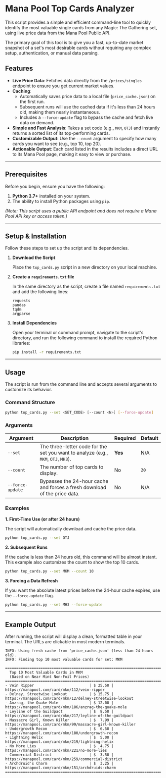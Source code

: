 # Mana Pool Top Cards Analyzer

This script provides a simple and efficient command-line tool to quickly identify the most valuable single cards from any Magic: The Gathering set, using live price data from the Mana Pool Public API.

The primary goal of this tool is to give you a fast, up-to-date market snapshot of a set's most desirable cards without requiring any complex setup, authentication, or manual data parsing.

## Features

- **Live Price Data**: Fetches data directly from the `/prices/singles` endpoint to ensure you get current market values.
- **Caching**:
    - Automatically saves price data to a local file (`price_cache.json`) on the first run.
    - Subsequent runs will use the cached data if it's less than 24 hours old, making them nearly instantaneous.
    - Includes a `--force-update` flag to bypass the cache and fetch live data on demand.
- **Simple and Fast Analysis**: Takes a set code (e.g., `MKM`, `OTJ`) and instantly returns a sorted list of its top-performing cards.
- **Customizable Output**: Use the `--count` argument to specify how many cards you want to see (e.g., top 10, top 20).
- **Actionable Output**: Each card listed in the results includes a direct URL to its Mana Pool page, making it easy to view or purchase.

---

## Prerequisites

Before you begin, ensure you have the following:

1.  **Python 3.7+** installed on your system.
2.  The ability to install Python packages using `pip`.

*(Note: This script uses a public API endpoint and does not require a Mana Pool API key or access token.)*

---

## Setup & Installation

Follow these steps to set up the script and its dependencies.

1.  **Download the Script**

    Place the `top_cards.py` script in a new directory on your local machine.

2.  **Create a `requirements.txt` file**

    In the same directory as the script, create a file named `requirements.txt` and add the following lines:

    ```
    requests
    pandas
    tqdm
    argparse
    ```

3.  **Install Dependencies**

    Open your terminal or command prompt, navigate to the script's directory, and run the following command to install the required Python libraries:

    ```bash
    pip install -r requirements.txt
    ```

---

## Usage

The script is run from the command line and accepts several arguments to customize its behavior.

### Command Structure

```bash
python top_cards.py --set <SET_CODE> [--count <N>] [--force-update]
```

### Arguments

| Argument         | Description                                                                                             | Required | Default |
| ---------------- | ------------------------------------------------------------------------------------------------------- | -------- | ------- |
| `--set`          | The three-letter code for the set you want to analyze (e.g., `MKM`, `OTJ`, `MH3`).                       | **Yes**  | N/A     |
| `--count`        | The number of top cards to display.                                                                     | No       | `20`    |
| `--force-update` | Bypasses the 24-hour cache and forces a fresh download of the price data.                               | No       | N/A     |

### Examples

**1. First-Time Use (or after 24 hours)**

The script will automatically download and cache the price data.

```bash
python top_cards.py --set OTJ
```

**2. Subsequent Runs**

If the cache is less than 24 hours old, this command will be almost instant. This example also customizes the count to show the top 10 cards.

```bash
python top_cards.py --set MKM --count 10
```

**3. Forcing a Data Refresh**

If you want the absolute latest prices before the 24-hour cache expires, use the `--force-update` flag.

```bash
python top_cards.py --set MH3 --force-update
```

---

## Example Output

After running, the script will display a clean, formatted table in your terminal. The URLs are clickable in most modern terminals.

```
INFO: Using fresh cache from 'price_cache.json' (less than 24 hours old).
INFO: Finding top 10 most valuable cards for set: MKM

================================================================================
  Top 10 Most Valuable Cards in MKM
  (Based on Near Mint Non-Foil Prices)
================================================================================
- Vein Ripper                         | $ 25.50 | https://manapool.com/card/mkm/112/vein-ripper
- Delney, Streetwise Lookout          | $ 15.75 | https://manapool.com/card/mkm/12/delney-streetwise-lookout
- Anzrag, the Quake-Mole              | $ 12.00 | https://manapool.com/card/mkm/186/anzrag-the-quake-mole
- Leyline of the Guildpact            | $  8.50 | https://manapool.com/card/mkm/217/leyline-of-the-guildpact
- Massacre Girl, Known Killer         | $  7.99 | https://manapool.com/card/mkm/99/massacre-girl-known-killer
- Undergrowth Recon                   | $  6.50 | https://manapool.com/card/mkm/180/undergrowth-recon
- Lightning Helix                     | $  5.00 | https://manapool.com/card/mkm/219/lightning-helix
- No More Lies                        | $  4.75 | https://manapool.com/card/mkm/221/no-more-lies
- Commercial District                 | $  3.50 | https://manapool.com/card/mkm/259/commercial-district
- Archdruid's Charm                   | $  3.25 | https://manapool.com/card/mkm/151/archdruids-charm
================================================================================

```